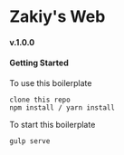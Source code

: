 # Zakiy's Web

#### v.1.0.0

#### Getting Started

To use this boilerplate

```
clone this repo
npm install / yarn install
```

To start this boilerplate

```
gulp serve
```
